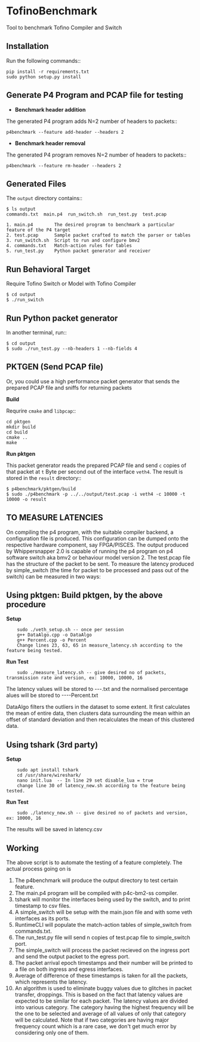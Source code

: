TofinoBenchmark
=============

Tool to benchmark Tofino Compiler and Switch

Installation
------------

Run the following commands::

    pip install -r requirements.txt
    sudo python setup.py install

Generate P4 Program and PCAP file for testing
---------------------------------------------

* **Benchmark header addition**

The generated P4 program adds N=2 number of headers to packets::

    p4benchmark --feature add-header --headers 2 

* **Benchmark header removal**

The generated P4 program removes N=2 number of headers to packets::

    p4benchmark --feature rm-header --headers 2


Generated Files
---------------

The `output` directory contains::

    $ ls output
    commands.txt  main.p4  run_switch.sh  run_test.py  test.pcap

    1. main.p4        The desired program to benchmark a particular feature of the P4 target
    2. test.pcap      Sample packet crafted to match the parser or tables
    3. run_switch.sh  Script to run and configure bmv2
    4. commands.txt   Match-action rules for tables
    5. run_test.py    Python packet generator and receiver


Run Behavioral Target
---------------------
Require Tofino Switch or Model with Tofino Compiler

    $ cd output
    $ ./run_switch

Run Python packet generator
---------------------------

In another terminal, run::

    $ cd output
    $ sudo ./run_test.py --nb-headers 1 --nb-fields 4

PKTGEN (Send PCAP file)
-----------------------

Or, you could use a high performance packet generator that sends the prepared
PCAP file and sniffs for returning packets

**Build**

Requrire `cmake` and `libpcap`::

    cd pktgen
    mkdir build
    cd build
    cmake ..
    make

**Run pktgen**

This packet generator reads the prepared PCAP file and send `c` copies of that
packet at `t` Byte per second out of the interface `veth4`. The result is stored
in the `result` directory::

    $ p4benchmark/pktgen/build
    $ sudo ./p4benchmark -p ../../output/test.pcap -i veth4 -c 10000 -t 10000 -o result

TO MEASURE LATENCIES
--------------------

On compiling the p4 program, with the suitable compiler backend, a configuration file is produced. This configuration can be dumped onto the respective hardware component, say FPGA/PISCES. 
The output produced by Whippersnapper 2.0 is capable of running the p4 program on p4 software switch aka bmv2 or behaviour model version 2.
The test.pcap file has the structure of the packet to be sent.
To measure the latency produced by simple_switch (the time for packet to be processed and pass out of the switch) can be measured in two ways:

## Using pktgen: Build pktgen, by the above procedure

**Setup**
```
	sudo ./veth_setup.sh -- once per session
	g++ DataAlgo.cpp -o DataAlgo
	g++ Percent.cpp -o Percent
	Change lines 23, 63, 65 in measure_latency.sh according to the feature being tested.
```

**Run Test**
```	
    sudo ./measure_latency.sh -- give desired no of packets, transmission rate and version, ex: 10000, 10000, 16
```

The latency values will be stored to <feature>-<version>-<packets>-<rate>.txt and the normalised percentage alues will be stored to <feature>-<version>-<packets>-<rate>-Percent.txt

DataAlgo filters the outliers in the dataset to some extent. It first calculates the mean of entire data, then clusters data surrounding the mean within an offset of standard deviation and then recalculates the mean of this clustered data. 

## Using tshark (3rd party)

**Setup**
```
	sudo apt install tshark
	cd /usr/share/wireshark/
	nano init.lua  -- In line 29 set disable_lua = true
	change line 30 of latency_new.sh according to the feature being tested.
```
**Run Test**
```
	sudo ./latency_new.sh -- give desired no of packets and version, ex: 10000, 16
```
The results will be saved in latency.csv<br />

## Working
The above script is to automate the testing of a feature completely. The actual process going on is
1. The p4benchmark will produce the output directory to test certain feature.
2. The main.p4 program will be compiled with p4c-bm2-ss compiler.
3. tshark will monitor the interfaces being used by the switch, and to print timestamp to csv files.
4. A simple_switch will be setup with the main.json file and with some veth interfaces as its ports.
5. RuntimeCLI will populate the match-action tables of simple_switch from commands.txt.
6. The run_test.py file will send n copies of test.pcap file to simple_switch port.
7. The simple_switch will process the packet recieved on the ingress port and send the output packet to the egress port.
8. The packet arrival epoch timestamps and their number will be printed to a file on both ingress and egress interfaces.
9. Average of difference of these timestamps is taken for all the packets, which represents the latency.
10. An algorithm is used to eliminate buggy values due to glitches in packet transfer, droppings. This is based on the fact that latency values are expected to be similar for each packet. The latency values are divided into various category. The category having the highest frequency will be the one to be selected and average of all values of only that category will be calculated. Note that if two categories are having major frequency count which is a rare case, we don't get much error by considering only one of them.


